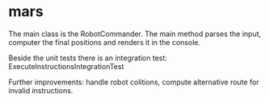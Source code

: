 # mars

The main class is the RobotCommander. The main method parses the input, computer the final positions and renders it in the console.

Beside the unit tests there is an integration test: ExecuteInstructionsIntegrationTest

Further improvements: handle robot colitions, compute alternative route for invalid instructions.
